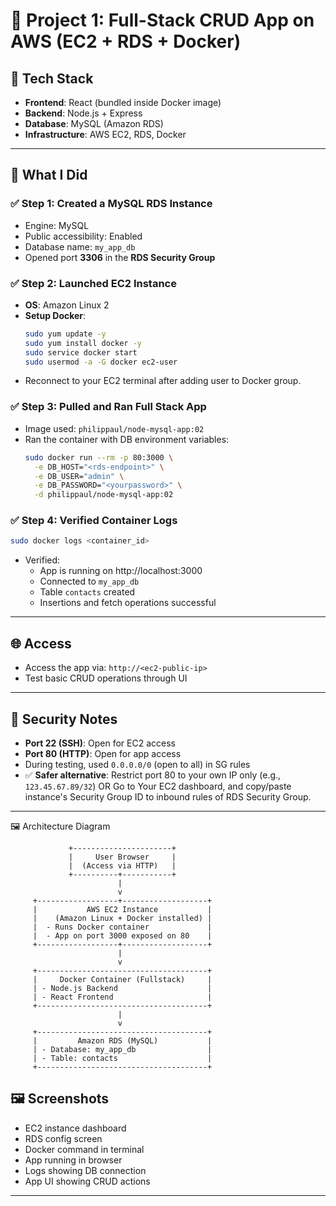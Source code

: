 # 🚀 Project 1: Full-Stack CRUD App on AWS (EC2 + RDS + Docker)

## 🧰 Tech Stack
- **Frontend**: React (bundled inside Docker image)
- **Backend**: Node.js + Express
- **Database**: MySQL (Amazon RDS)
- **Infrastructure**: AWS EC2, RDS, Docker

---

## 🔨 What I Did

### ✅ Step 1: Created a MySQL RDS Instance
- Engine: MySQL
- Public accessibility: Enabled
- Database name: `my_app_db`
- Opened port **3306** in the **RDS Security Group**

### ✅ Step 2: Launched EC2 Instance
- **OS**: Amazon Linux 2
- **Setup Docker**:
  ```bash
  sudo yum update -y
  sudo yum install docker -y
  sudo service docker start
  sudo usermod -a -G docker ec2-user
  ```
- Reconnect to your EC2 terminal after adding user to Docker group.

### ✅ Step 3: Pulled and Ran Full Stack App
- Image used: `philippaul/node-mysql-app:02`
- Ran the container with DB environment variables:
  ```bash
  sudo docker run --rm -p 80:3000 \
    -e DB_HOST="<rds-endpoint>" \
    -e DB_USER="admin" \
    -e DB_PASSWORD="<yourpassword>" \
    -d philippaul/node-mysql-app:02
  ```

### ✅ Step 4: Verified Container Logs
```bash
sudo docker logs <container_id>
```
- Verified:
  - App is running on http://localhost:3000
  - Connected to `my_app_db`
  - Table `contacts` created
  - Insertions and fetch operations successful

---

## 🌐 Access
- Access the app via: `http://<ec2-public-ip>`
- Test basic CRUD operations through UI

---

## 🔐 Security Notes
- **Port 22 (SSH)**: Open for EC2 access
- **Port 80 (HTTP)**: Open for app access
- During testing, used `0.0.0.0/0` (open to all) in SG rules
- ✅ **Safer alternative**: Restrict port 80 to your own IP only (e.g., `123.45.67.89/32`)
   OR Go to Your EC2 dashboard, and copy/paste instance's Security Group ID to inbound rules of RDS Security Group.

---


🖼️ Architecture Diagram

                 +----------------------+
                 |     User Browser     |
                 |  (Access via HTTP)   |
                 +----------+-----------+
                            |
                            v
         +------------------+-------------------+
         |           AWS EC2 Instance           |
         |    (Amazon Linux + Docker installed) |
         |  - Runs Docker container             |
         |  - App on port 3000 exposed on 80    |
         +------------------+-------------------+
                            |
                            v
         +--------------------------------------+
         |     Docker Container (Fullstack)     |
         | - Node.js Backend                    |
         | - React Frontend                     |
         +--------------------------------------+
                            |
                            v
         +--------------------------------------+
         |         Amazon RDS (MySQL)           |
         | - Database: my_app_db                |
         | - Table: contacts                    |
         +--------------------------------------+


## 🖼️ Screenshots 
- EC2 instance dashboard
- RDS config screen 
- Docker command in terminal
- App running in browser
- Logs showing DB connection
- App UI showing CRUD actions

---
